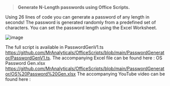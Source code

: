 > **Generate N-Length passwords using Office Scripts.**

Using 26 lines of code you can generate a password of any length in seconds! 
The password is generated randomly from a predefined set of characters. You can set the password length using the Excel Worksheet. 

![image](https://user-images.githubusercontent.com/47678539/170149735-39fbe434-5016-4fed-b56a-cb8ee782780d.png)

The full script is available in PasswordGenV1.ts https://github.com/MrAnalyticals/OfficeScripts/blob/main/PasswordGenerator/PasswordGenV1.ts.
The accompanying Excel file can be found here : OS Password Gen.xlsx https://github.com/MrAnalyticals/OfficeScripts/blob/main/PasswordGenerator/OS%20Password%20Gen.xlsx
The accompanying YouTube video can be found here : 
